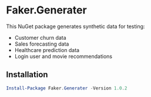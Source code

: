 # Faker.Generater

This NuGet package generates synthetic data for testing:

- Customer churn data
- Sales forecasting data
- Healthcare prediction data
- Login user and movie recommendations

## Installation

```powershell
Install-Package Faker.Generater -Version 1.0.2

